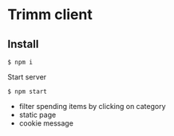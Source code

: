 # Trimm client

## Install

```
$ npm i
```

Start server

```
$ npm start
```

- filter spending items by clicking on category
- static page
- cookie message
